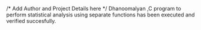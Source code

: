 /* Add Author and Project Details here */
Dhanoomalyan ,C program to perform statistical analysis using separate functions has been executed and verified succesfully.
